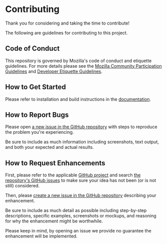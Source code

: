 # Contributing

Thank you for considering and taking the time to contribute!

The following are guidelines for contributing to this project.

## Code of Conduct

This repository is governed by Mozilla's code of conduct and etiquette guidelines. For more details please see the [Mozilla Community Participation Guidelines](https://www.mozilla.org/about/governance/policies/participation/) and [Developer Etiquette Guidelines](https://bugzilla.mozilla.org/page.cgi?id=etiquette.html).

## How to Get Started

Please refer to installation and build instructions in the [documentation](install.md).

## How to Report Bugs

Please open [a new issue in the GitHub repository](https://github.com/mozilla-lockbox/lockbox-extension/issues/new) with steps to reproduce the problem you're experiencing.

Be sure to include as much information including screenshots, text output, and both your expected and actual results.

## How to Request Enhancements

First, please refer to the applicable [GitHub project](https://github.com/orgs/mozilla-lockbox/projects) and search [the repository's GitHub issues](https://github.com/mozilla-lockbox/lockbox-datastore/issues) to make sure your idea has not been (or is not still) considered.

Then, please [create a new issue in the GitHub repository](https://github.com/mozilla-lockbox/lockbox-datastore/issues/new) describing your enhancement.

Be sure to include as much detail as possible including step-by-step descriptions, specific examples, screenshots or mockups, and reasoning for why the enhancement might be worthwhile.

Please keep in mind, by opening an issue we provide no guarantee the enhancement will be implemented.
